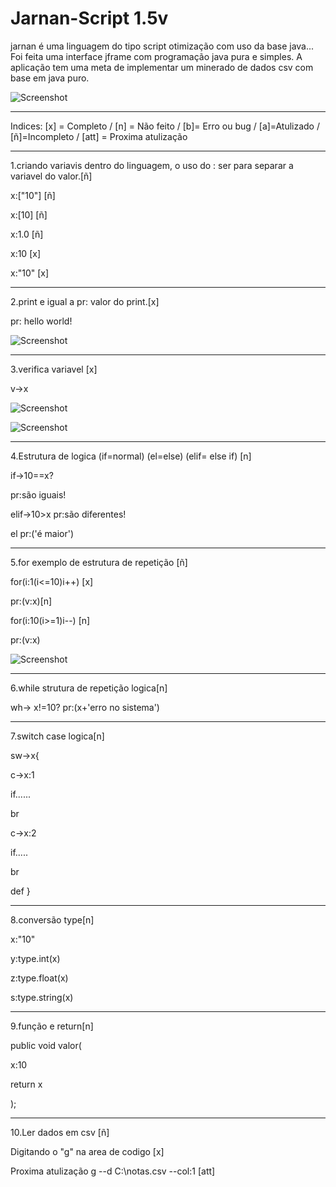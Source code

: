 # Jarnan-Script 1.5v

jarnan é uma linguagem do tipo script otimização com uso da base java...
Foi feita uma interface jframe com programação java pura e simples.
A aplicação tem uma meta de implementar um minerado de dados csv com base em java puro.


 ![Screenshot](https://uploaddeimagens.com.br/images/002/516/374/original/jarnan.png?1574809518)


____________________________________________________________________________________________________________________________________

Indices: [x] = Completo / [n] = Não feito  / [b]= Erro ou bug / [a]=Atulizado / [ñ]=Incompleto / [att] = Proxima atulização


____________________________________________________________________________________________________________________________________

1.criando variavis dentro do linguagem, o uso do : ser para separar a variavel do valor.[ñ]

x:["10"] [ñ] 

x:[10]   [ñ]

x:1.0    [ñ]

x:10     [x]

x:"10"   [x]

____________________________________________________________________________________________________________________________________
2.print e igual a pr: valor do print.[x]

pr: hello world!

![Screenshot](https://uploaddeimagens.com.br/images/002/516/380/original/jarnanprint.png?1574809780)


____________________________________________________________________________________________________________________________________

3.verifica variavel [x]

v->x

![Screenshot](https://uploaddeimagens.com.br/images/002/516/307/original/jarnanvariavel.png?1574804712)

![Screenshot](https://uploaddeimagens.com.br/images/002/516/351/original/jarnanverificarVariavel.png?1574808128)


____________________________________________________________________________________________________________________________________
4.Estrutura de logica (if=normal) (el=else) (elif= else if) [n]

if->10==x?

pr:são iguais!

elif->10>x
pr:são diferentes!

el
pr:('é maior')
____________________________________________________________________________________________________________________________________


5.for exemplo de estrutura de repetição [ñ]

for(i:1(i<=10)i++) [x]

pr:(v:x)[n]


for(i:10(i>=1)i--) [n]

pr:(v:x)



![Screenshot](https://uploaddeimagens.com.br/images/002/516/390/original/jarnanfor.png?1574810208)
____________________________________________________________________________________________________________________________________


6.while strutura de repetição logica[n]

wh-> x!=10?
pr:(x+'erro no sistema')

____________________________________________________________________________________________________________________________________

7.switch case logica[n]

sw->x{

c->x:1

if......

br

c->x:2

if.....

br

def
}
____________________________________________________________________________________________________________________________________

8.conversão type[n]

x:"10"

y:type.int(x)

z:type.float(x)

s:type.string(x)
____________________________________________________________________________________________________________________________________
9.função e return[n]

public void valor(

x:10

return x

);
____________________________________________________________________________________________________________________________________
10.Ler dados em csv [ñ]


Digitando o "g" na area de codigo [x]
                                              
Proxima atulização  g --d C:\\notas.csv --col:1 [att]
                                             



